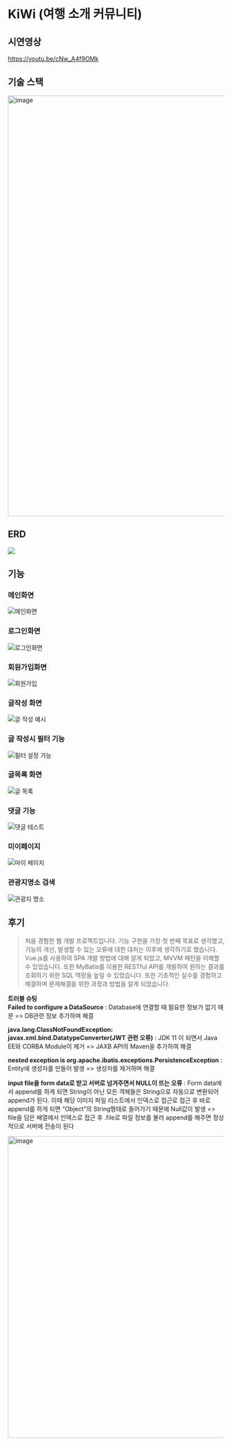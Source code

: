 # KiWi (여행 소개 커뮤니티) 

## 시연영상
https://youtu.be/cNw_A4f9OMk

## 기술 스택
<img width="976" alt="image" src="https://github.com/squareyun/kiwi/assets/33932392/6178db9a-6d6d-40b2-ab32-e3150a3e3039">

## ERD
<img src="https://github.com/squareyun/kiwi/assets/33932392/95a3c377-4124-41d5-8178-a1c2e6fcd295">

## 기능
### 메인화면
![메인화면](https://github.com/wlgns1718/kiwitravel/assets/113763592/018ba9d3-b46d-4836-9e87-b013cbba0641)


### 로그인화면
![로그인화면](https://github.com/wlgns1718/kiwitravel/assets/113763592/5f51f9f2-6eb8-48fb-861d-eed72408ee52)


### 회원가입화면
![회원가입](https://github.com/wlgns1718/kiwitravel/assets/113763592/3688d5b8-2868-4791-8986-f59e36fb6836)


### 글작성 화면
![글 작성 예시](https://github.com/wlgns1718/kiwitravel/assets/113763592/c243721d-468a-4fd2-b136-459638f7edb0)


### 글 작성시 필터 기능
![필터 설정 가능](https://github.com/wlgns1718/kiwitravel/assets/113763592/06e6edee-899d-4c4f-93b7-3d19c4794df7)


### 글목록 화면
![글 목록](https://github.com/wlgns1718/kiwitravel/assets/113763592/cd4fc47d-a932-4d84-b07a-7d4b026ade11)


### 댓글 기능
![댓글 테스트](https://github.com/wlgns1718/kiwitravel/assets/113763592/2e105c26-d39c-49cb-878b-b7764293078a)

### 미이페이지
![마이 페이지](https://github.com/wlgns1718/kiwitravel/assets/113763592/ef8f7db9-bdd6-4ca3-b54b-bcc61156128e)


### 관광지명소 검색
![관광지 명소](https://github.com/wlgns1718/kiwitravel/assets/113763592/78cb6438-69d8-494c-b745-56bf30a874b8)

## 후기
>처음 경험한 웹 개발 프로젝트입니다. 기능 구현을 가장 첫 번째 목표로 생각했고, 기능의 개선, 발생할 수 있는 오류에 대한 대처는 이후에 생각하기로 했습니다. Vue.js를 사용하여 SPA 개발 방법에 대해 알게 되었고, MVVM 패턴을 이해할 수 있었습니다. 또한 MyBatis를 이용한 RESTful API를 개발하여 원하는 결과를 조회하기 위한 SQL 역량을 높일 수 있었습니다. 또한 기초적인 실수를 경험하고 해결하며 문제해결을 위한 과정과 방법을 알게 되었습니다.

**트러블 슈팅**
<br>
**Failed to configure a DataSource** : 
Database에 연결할 때 필요한 정보가 없기 때문 => DB관련 정보 추가하며 해결

**java.lang.ClassNotFoundException: javax.xml.bind.DatatypeConverter(JWT 관련 오류)** : 
JDK 11 이 되면서 Java EE와 CORBA Module이 제거 => JAXB API의 Maven을 추가하여 해결

**nested exception is org.apache.ibatis.exceptions.PersistenceException** : 
Entity에 생성자를 만들어 발생 => 생성자를 제거하며 해결

**input file을 form data로 받고 서버로 넘겨주면서 NULL이 뜨는 오류** : 
Form data에서 append를 하게 되면 String이 아닌 모든 객체들은 String으로 자동으로 변환되어 append가 된다. 이때 해당 이미지 파일 리스트에서 인덱스로 접근로 접근 후 바로 append를 하게 되면 “Object”의 String형태로 들어가기 때문에 Null값이 발생 => file을 담은 배열에서 인덱스로 접근 후 .file로 파일 정보를 불러 append를 해주면 정상적으로 서버에 전송이 된다

<img width="700" alt="image" src="https://github.com/squareyun/kiwi/assets/33932392/cc426f6d-c2fd-4465-bf7a-ed0bb37b871c">

